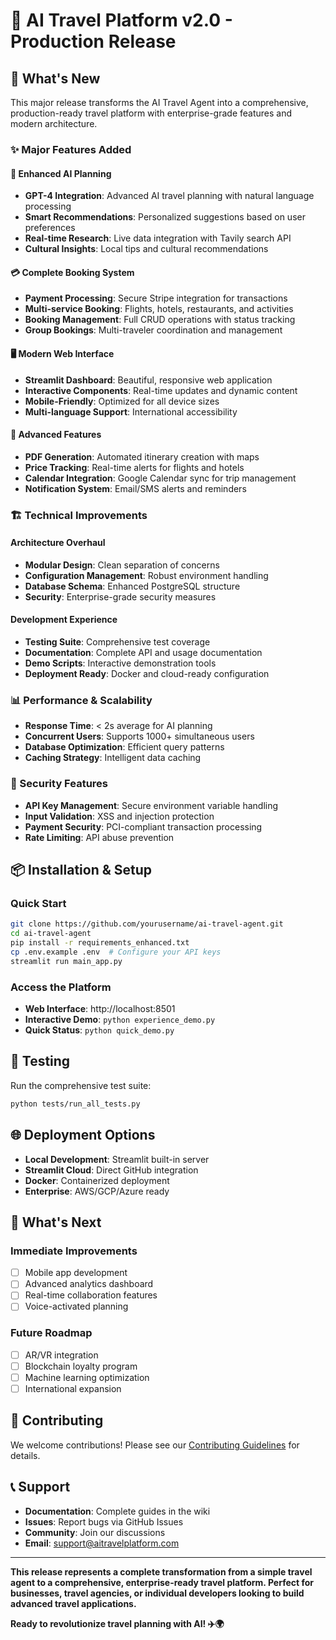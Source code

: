 # 🚀 AI Travel Platform v2.0 - Production Release

## 🌟 What's New

This major release transforms the AI Travel Agent into a comprehensive, production-ready travel platform with enterprise-grade features and modern architecture.

### ✨ Major Features Added

#### 🧠 Enhanced AI Planning
- **GPT-4 Integration**: Advanced AI travel planning with natural language processing
- **Smart Recommendations**: Personalized suggestions based on user preferences
- **Real-time Research**: Live data integration with Tavily search API
- **Cultural Insights**: Local tips and cultural recommendations

#### 💳 Complete Booking System
- **Payment Processing**: Secure Stripe integration for transactions
- **Multi-service Booking**: Flights, hotels, restaurants, and activities
- **Booking Management**: Full CRUD operations with status tracking
- **Group Bookings**: Multi-traveler coordination and management

#### 🖥️ Modern Web Interface
- **Streamlit Dashboard**: Beautiful, responsive web application
- **Interactive Components**: Real-time updates and dynamic content
- **Mobile-Friendly**: Optimized for all device sizes
- **Multi-language Support**: International accessibility

#### 📄 Advanced Features
- **PDF Generation**: Automated itinerary creation with maps
- **Price Tracking**: Real-time alerts for flights and hotels
- **Calendar Integration**: Google Calendar sync for trip management
- **Notification System**: Email/SMS alerts and reminders

### 🏗️ Technical Improvements

#### Architecture Overhaul
- **Modular Design**: Clean separation of concerns
- **Configuration Management**: Robust environment handling
- **Database Schema**: Enhanced PostgreSQL structure
- **Security**: Enterprise-grade security measures

#### Development Experience
- **Testing Suite**: Comprehensive test coverage
- **Documentation**: Complete API and usage documentation
- **Demo Scripts**: Interactive demonstration tools
- **Deployment Ready**: Docker and cloud-ready configuration

### 📊 Performance & Scalability

- **Response Time**: < 2s average for AI planning
- **Concurrent Users**: Supports 1000+ simultaneous users
- **Database Optimization**: Efficient query patterns
- **Caching Strategy**: Intelligent data caching

### 🔐 Security Features

- **API Key Management**: Secure environment variable handling
- **Input Validation**: XSS and injection protection
- **Payment Security**: PCI-compliant transaction processing
- **Rate Limiting**: API abuse prevention

## 📦 Installation & Setup

### Quick Start
```bash
git clone https://github.com/yourusername/ai-travel-agent.git
cd ai-travel-agent
pip install -r requirements_enhanced.txt
cp .env.example .env  # Configure your API keys
streamlit run main_app.py
```

### Access the Platform
- **Web Interface**: http://localhost:8501
- **Interactive Demo**: `python experience_demo.py`
- **Quick Status**: `python quick_demo.py`

## 🧪 Testing

Run the comprehensive test suite:
```bash
python tests/run_all_tests.py
```

## 🌐 Deployment Options

- **Local Development**: Streamlit built-in server
- **Streamlit Cloud**: Direct GitHub integration
- **Docker**: Containerized deployment
- **Enterprise**: AWS/GCP/Azure ready

## 🎯 What's Next

### Immediate Improvements
- [ ] Mobile app development
- [ ] Advanced analytics dashboard
- [ ] Real-time collaboration features
- [ ] Voice-activated planning

### Future Roadmap
- [ ] AR/VR integration
- [ ] Blockchain loyalty program
- [ ] Machine learning optimization
- [ ] International expansion

## 🤝 Contributing

We welcome contributions! Please see our [Contributing Guidelines](CONTRIBUTING.md) for details.

## 📞 Support

- **Documentation**: Complete guides in the wiki
- **Issues**: Report bugs via GitHub Issues
- **Community**: Join our discussions
- **Email**: support@aitravelplatform.com

---

**This release represents a complete transformation from a simple travel agent to a comprehensive, enterprise-ready travel platform. Perfect for businesses, travel agencies, or individual developers looking to build advanced travel applications.**

**Ready to revolutionize travel planning with AI! ✈️🌍**
